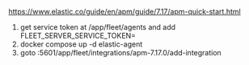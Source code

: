https://www.elastic.co/guide/en/apm/guide/7.17/apm-quick-start.html

1. get service token at <kibanahost>/app/fleet/agents and add FLEET_SERVER_SERVICE_TOKEN=
2. docker compose up -d elastic-agent
3. goto <kibanahost>:5601/app/fleet/integrations/apm-7.17.0/add-integration

